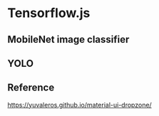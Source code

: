 # Tensorflow.js

## MobileNet image classifier

## YOLO

## Reference

https://yuvaleros.github.io/material-ui-dropzone/
